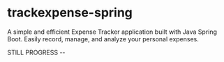 # trackexpense-spring
A simple and efficient Expense Tracker application built with Java Spring Boot. Easily record, manage, and analyze your personal expenses.

STILL PROGRESS -- 
